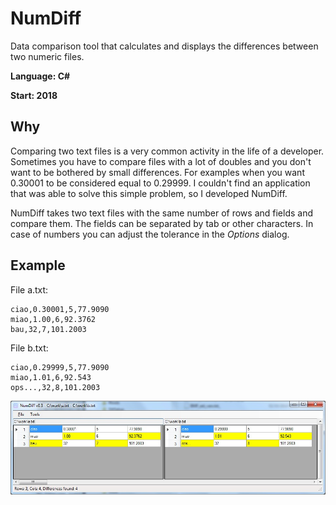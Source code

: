 # NumDiff
Data comparison tool that calculates and displays the differences between two numeric files.

**Language: C#**

**Start: 2018**

## Why
Comparing two text files is a very common activity in the life of a developer. Sometimes you have to compare files with a lot of doubles and you don't want to be bothered by small differences. For examples when you want 0.30001 to be considered equal to 0.29999. I couldn't find an application that was able to solve this simple problem, so I developed NumDiff.

NumDiff takes two text files with the same number of rows and fields and compare them. The fields can be separated by tab or other characters. In case of numbers you can adjust the tolerance in the _Options_ dialog.

## Example
File a.txt:
```
ciao,0.30001,5,77.9090
miao,1.00,6,92.3762
bau,32,7,101.2003
```

File b.txt:
```
ciao,0.29999,5,77.9090
miao,1.01,6,92.543
ops...,32,8,101.2003
```

![Example](/images/example.jpg)

